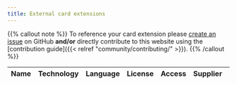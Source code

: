 ```yaml
---
title: External card extensions
---
```


{{% callout note %}}
To reference your card extension please [create an issue](https://github.com/eclipse-keyple/keyple-website/issues) on
GitHub **and/or** directly contribute to this website using the
[contribution guide]({{< relref "community/contributing/" >}}).
{{% /callout %}}

<table id="external-resource-table" class="table table-striped">
    <thead>
    <tr>
        <th scope="col" class="text-center">Name</th>
        <th scope="col" class="text-center">Technology</th>
        <th scope="col" class="text-center">Language</th>
        <th scope="col" class="text-center">License</th>
        <th scope="col" class="text-center">Access</th>
        <th scope="col" class="text-center">Supplier</th>
        <th scope="col" class="text-center" data-orderable="false">Info</th>
    </tr>
    </thead>
    <tbody id="external-resource-table-content">
    </tbody>
</table>
<script type="text/javascript">
document.body.onload = function() {
    initExternalResourceTable();
};
</script>